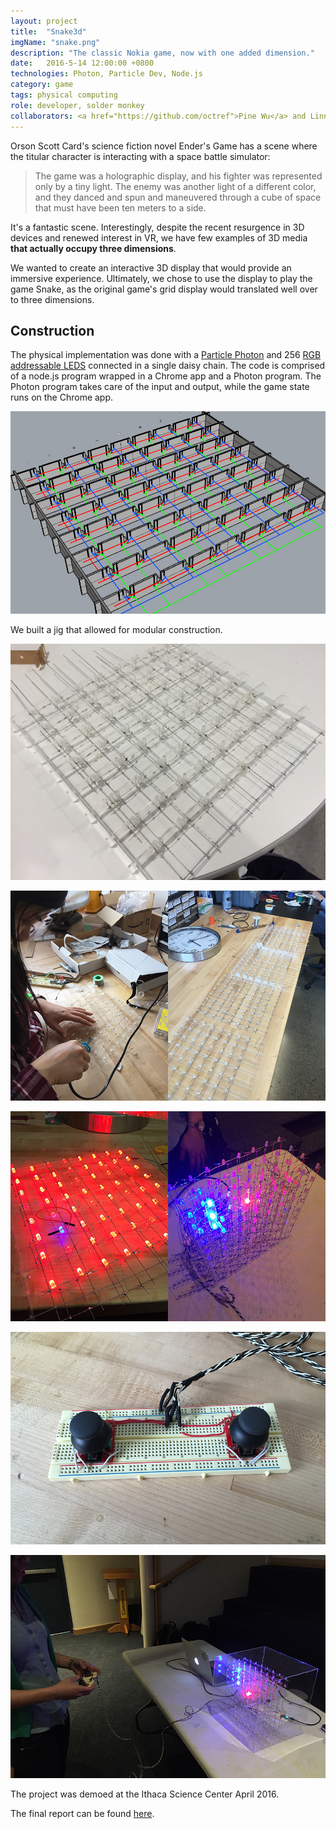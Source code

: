 ```yaml
---
layout: project
title:  "Snake3d"
imgName: "snake.png"
description: "The classic Nokia game, now with one added dimension."
date:   2016-5-14 12:00:00 +0800
technologies: Photon, Particle Dev, Node.js
category: game
tags: physical computing
role: developer, solder monkey
collaborators: <a href="https://github.com/octref">Pine Wu</a> and Linna Li
---
```


Orson Scott Card's science fiction novel Ender's Game has a scene where the titular character is interacting with a space battle simulator:

>The game was a holographic display, and his fighter was represented only by a tiny light. The enemy was
another light of a different color, and they danced and spun and maneuvered through a cube of space that
must have been ten meters to a side.

It's a fantastic scene. Interestingly, despite the recent resurgence in 3D devices and renewed interest in VR, we have few examples of 3D media <b>that actually occupy three dimensions</b>.

We wanted to create an interactive 3D display that would provide an immersive experience. Ultimately, we chose to use the display to play the game Snake, as the original game's grid display would translated well over to three dimensions. 


Construction
----------

The physical implementation was done with a <a href="https://docs.particle.io/datasheets/photon-datasheet/">Particle Photon</a> and 256 <a href="https://cdn.sparkfun.com/datasheets/Components/LED/COM-12877.pdf">RGB addressable LEDS</a> connected in a single daisy chain. The code is comprised of a node.js program wrapped in a Chrome app and a Photon program. The Photon program takes care of the input and output, while the game state runs on the Chrome app.

![Alt](/img/snake3d/rhinojig.jpg)

We built a jig that allowed for modular construction.

![Alt](/img/snake3d/realjig.jpg)

![Alt](/img/snake3d/soldering.jpg)

![Alt](/img/snake3d/glowing.jpg)

![Alt](/img/snake3d/controller.jpg)

![Alt](/img/snake3d/player.jpg)

The project was demoed at the Ithaca Science Center April 2016.

The final report can be found <a href="https://drive.google.com/file/d/0B0yplDYU2H-pUjBubnFuNzRIN1k/view?usp=sharing">here</a>.

